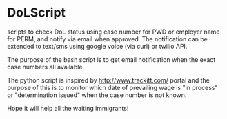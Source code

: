 # DoLScript
scripts to check DoL status using case number for PWD or employer name for PERM, and notify via email when approved.
The notification can be extended to text/sms using google voice (via curl) or twilio API. 

The purpose of the bash script is to get email notification when the exact case numbers all available. 

The python script is inspired by http://www.trackitt.com/ portal and the purpose of this is to monitor which date of prevailing wage is "in process" or "determination issued" when the case number is not known. 

Hope it will help all the waiting immigrants!
